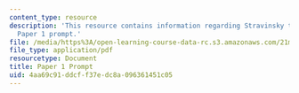 ```yaml
---
content_type: resource
description: 'This resource contains information regarding Stravinsky to the present:
  Paper 1 prompt.'
file: /media/https%3A/open-learning-course-data-rc.s3.amazonaws.com/21m-260-stravinsky-to-the-present-spring-2016/4aa69c91ddcff37edc8a096361451c05_MIT21M_260S16_AssnPaper1.pdf
file_type: application/pdf
resourcetype: Document
title: Paper 1 Prompt
uid: 4aa69c91-ddcf-f37e-dc8a-096361451c05
---
```

